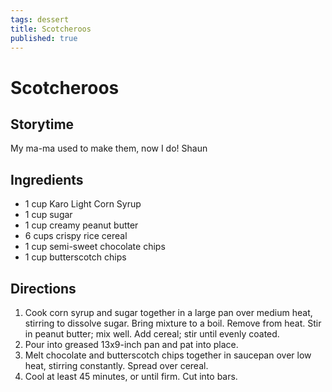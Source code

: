 ```yaml
---
tags: dessert
title: Scotcheroos
published: true
---
```


# Scotcheroos

## Storytime
My ma-ma used to make them, now I do!
Shaun

## Ingredients
* 1 cup Karo Light Corn Syrup
* 1 cup sugar
* 1 cup creamy peanut butter
* 6 cups crispy rice cereal
* 1 cup semi-sweet chocolate chips
* 1 cup butterscotch chips

## Directions
1. Cook corn syrup and sugar together in a large pan over medium heat, stirring to dissolve sugar. Bring mixture to a boil. Remove from heat. Stir in peanut butter; mix well. Add cereal; stir until evenly coated.
2. Pour into greased 13x9-inch pan and pat into place.
3. Melt chocolate and butterscotch chips together in saucepan over low heat, stirring constantly. Spread over cereal.
4. Cool at least 45 minutes, or until firm. Cut into bars.
